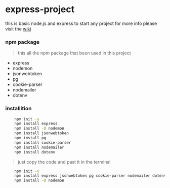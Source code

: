 # express-project
this is basic node.js and express to start any project 
for more info please visit the [wiki](https://github.com/EliasSalom/express-project/wiki)

### npm package
> this all the npm package that been used in this project
- express
- nodemon
- jsonwebtoken
- pg
- cookie-parser
- nodemailer
- dotenv

### installition
```sh
    npm init -y
    npm install express
    npm install -D nodemon
    npm install jsonwebtoken
    npm install pg
    npm install cookie-parser
    npm install nodemailer
    npm install dotenv
```
> just copy the code and past it in the terminal
```sh
    npm init -y
    npm install express jsonwebtoken pg cookie-parser nodemailer dotenv
    npm install -D nodemon
```
